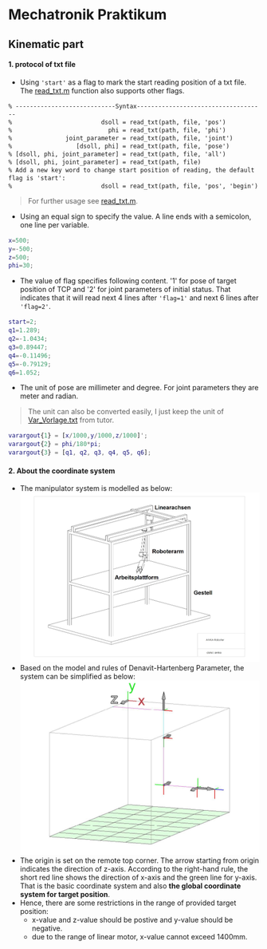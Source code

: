 # Mechatronik Praktikum
## Kinematic part
#### 1. protocol of txt file
* Using `'start'` as a flag to mark the start reading position of a txt file. The [read_txt.m](https://github.com/wenyi1994/Mechatronik_Praktikum/blob/master/read_txt.m) function also supports other flags.
```
% ----------------------------Syntax------------------------------------
%                         dsoll = read_txt(path, file, 'pos')
%                           phi = read_txt(path, file, 'phi')
%               joint_parameter = read_txt(path, file, 'joint')
%                  [dsoll, phi] = read_txt(path, file, 'pose')
% [dsoll, phi, joint_parameter] = read_txt(path, file, 'all')
% [dsoll, phi, joint_parameter] = read_txt(path, file)
% Add a new key word to change start position of reading, the default flag is 'start':
%                         dsoll = read_txt(path, file, 'pos', 'begin')
```
> For further usage see [read_txt.m](https://github.com/wenyi1994/Mechatronik_Praktikum/blob/master/read_txt.m).
* Using an equal sign to specify the value. A line ends with a semicolon, one line per variable.
```MATLAB
x=500;  
y=-500;  
z=500;    
phi=30; 
```
* The value of flag specifies following content. '1' for pose of target position of TCP and '2' for joint parameters of initial status. That indicates that it will read next 4 lines after `'flag=1'` and next 6 lines after `'flag=2'`.
```MATLAB
start=2;             
q1=1.289;            
q2=-1.0434;          
q3=0.89447;          
q4=-0.11496;         
q5=-0.79129;         
q6=1.052; 
```
* The unit of pose are millimeter and degree. For joint parameters they are meter and radian.
> The unit can also be converted easily, I just keep the unit of [Var_Vorlage.txt](https://github.com/wenyi1994/Mechatronik_Praktikum/blob/master/Var_Vorlage.txt) from tutor.
```MATLAB
varargout{1} = [x/1000,y/1000,z/1000]';
varargout{2} = phi/180*pi;
varargout{3} = [q1, q2, q3, q4, q5, q6];
```
#### 2. About the coordinate system
* The manipulator system is modelled as below:
![image](https://github.com/wenyi1994/Mechatronik_Praktikum/blob/master/model.jpg)
* Based on the model and rules of Denavit-Hartenberg Parameter, the system can be simplified as below: 
![image](https://github.com/wenyi1994/Mechatronik_Praktikum/blob/master/coordinate.jpg)
* The origin is set on the remote top corner. The arrow starting from origin indicates the direction of z-axis. According to the right-hand rule, the short red line shows the direction of x-axis and the green line for y-axis. That is the basic coordinate system and also **the global coordinate system for target position**.
* Hence, there are some restrictions in the range of provided target position: 
    + x-value and z-value should be postive and y-value should be negative. 
    + due to the range of linear motor, x-value cannot exceed 1400mm. 
